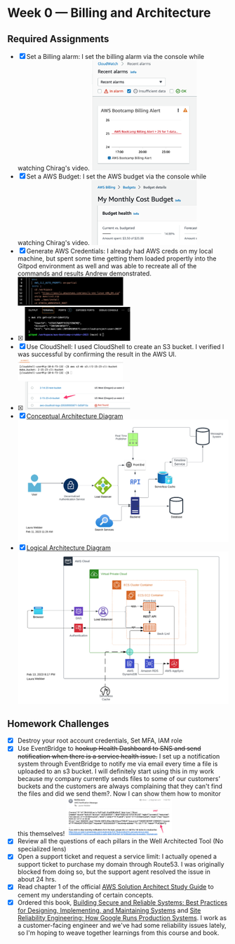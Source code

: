 # Week 0 — Billing and Architecture

## Required Assignments
- [x] Set a Billing alarm: I set the billing alarm via the console while watching Chirag's video. <img src="/journal/images/week0-billing-alarm.png"  width=50% height=50%>
- [x] Set a AWS Budget: I set the AWS budget via the console while watching Chirag's video. <img src="/journal/images/week0-aws-budget.png"  width=50% height=50%>
- [x] Generate AWS Credentials: I already had AWS creds on my local machine, but spent some time getting them loaded propertly into the Gitpod environment as well and was able to recreate all of the commands and results Andrew demonstrated. <img src="/journal/images/week0-aws-cli-gitpod.png"  width=50% height=50%> 
- [x] <img src="/journal/images/week0-get-caller.png"  width=50% height=50%>
- [x] Use CloudShell: I used CloudShell to create an S3 bucket. I verified I was successful by confirming the result in the AWS UI. <img src="/journal/images/week0-cli-mb.png"  width=50% height=50%>
- [x] <img src="/journal/images/week0-cli-mb-confirm.png"  width=50% height=50%>
- [x] [Conceptual Architecture Diagram](https://lucid.app/lucidchart/invitations/accept/inv_7b027d05-0ead-4be9-a081-48b264785e83) ![Conceptual Architecture Diagram](/journal/images/week0-conceptual-diagram.png)
- [x] [Logical Architecture Diagram](https://lucid.app/lucidchart/da9380c1-991d-4bb5-9b13-3469c1f3cfd8/edit?viewport_loc=-773%2C32%2C2252%2C1022%2C0_0&invitationId=inv_195fbd1f-0613-4a41-8a52-3c1665dd29f4) ![Conceptual Architecture Diagram](/journal/images/week0-logical-diagram.png)

## Homework Challenges 
- [x] Destroy your root account credentials, Set MFA, IAM role
- [x] Use EventBridge to ~~hookup Health Dashboard to SNS and send notification when there is a service health issue.~~ I set up a notification system through EventBridge to notify me via email every time a file is uploaded to an s3 bucket. I will definitely start using this in my work because my company currently sends files to some of our customers' buckets and the customers are always complaining that they can't find the files and did we send them?. Now I can show them how to monitor this themselves! <img src="/journal/images/week0-eventbridge.png"  width=50% height=50%>
- [x] Review all the questions of each pillars in the Well Architected Tool (No specialized lens)
- [x] Open a support ticket and request a service limit: I actually opened a support ticket to purchase my domain through Route53. I was originally blocked from doing so, but the support agent resolved the issue in about 24 hrs.
- [x] Read chapter 1 of the official [AWS Solution Architect Study Guide](https://www.amazon.com/Certified-Solutions-Architect-Study-Guide/dp/1119713080/ref=asc_df_1119713080/?tag=hyprod-20&linkCode=df0&hvadid=459538011055&hvpos=&hvnetw=g&hvrand=1442647167613858578&hvpone=&hvptwo=&hvqmt=&hvdev=c&hvdvcmdl=&hvlocint=&hvlocphy=9032112&hvtargid=pla-917135384856&psc=1) to cement my understanding of certain concepts. 
- [x] Ordered this book, [Building Secure and Reliable Systems: Best Practices for Designing, Implementing, and Maintaining Systems](https://www.amazon.com/dp/1492083127?psc=1&ref=ppx_yo2ov_dt_b_product_details) and [Site Reliability Engineering: How Google Runs Production Systems](https://www.amazon.com/gp/product/149192912X/ref=ppx_yo_dt_b_asin_title_o00_s00?ie=UTF8&psc=1). I work as a customer-facing engineer and we've had some reliability issues lately, so I'm hoping to weave together learnings from this course and book.
